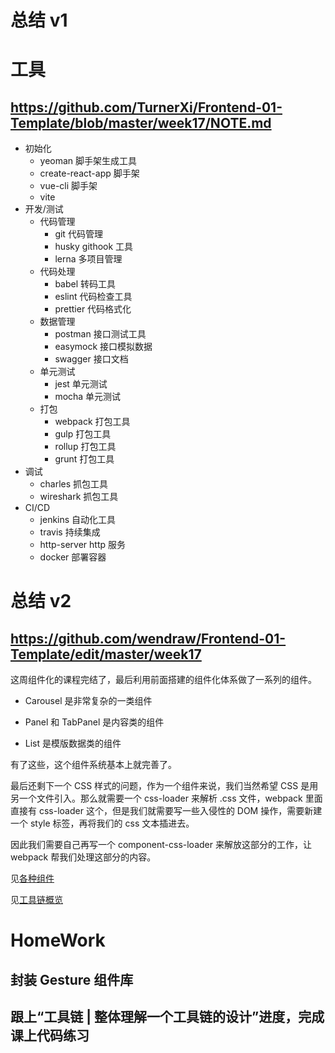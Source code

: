 # 总结 v1
# 工具
## https://github.com/TurnerXi/Frontend-01-Template/blob/master/week17/NOTE.md

- 初始化
  - yeoman 脚手架生成工具
  - create-react-app 脚手架
  - vue-cli 脚手架
  - vite
- 开发/测试
  - 代码管理
    - git 代码管理
    - husky githook 工具
    - lerna 多项目管理
  - 代码处理
    - babel 转码工具
    - eslint 代码检查工具
    - prettier 代码格式化
  - 数据管理
    - postman 接口测试工具
    - easymock 接口模拟数据
    - swagger 接口文档
  - 单元测试
    - jest 单元测试
    - mocha 单元测试
  - 打包
    - webpack 打包工具
    - gulp 打包工具
    - rollup 打包工具
    - grunt 打包工具
- 调试
  - charles 抓包工具
  - wireshark 抓包工具
- CI/CD
  - jenkins 自动化工具
  - travis 持续集成
  - http-server http 服务
  - docker 部署容器


# 总结 v2
## https://github.com/wendraw/Frontend-01-Template/edit/master/week17
这周组件化的课程完结了，最后利用前面搭建的组件化体系做了一系列的组件。

* Carousel 是非常复杂的一类组件

* Panel 和 TabPanel 是内容类的组件

* List 是模版数据类的组件

有了这些，这个组件系统基本上就完善了。

最后还剩下一个 CSS 样式的问题，作为一个组件来说，我们当然希望 CSS 是用另一个文件引入。那么就需要一个 css-loader 来解析 .css 文件，webpack 里面直接有 css-loader 这个，但是我们就需要写一些入侵性的 DOM 操作，需要新建一个 style 标签，再将我们的 css 文本插进去。

因此我们需要自己再写一个 component-css-loader 来解放这部分的工作，让 webpack 帮我们处理这部分的内容。

见[各种组件](https://www.yuque.com/wendraw/fe/components)

见[工具链概览](https://www.yuque.com/wendraw/fe/tool-chain-overview)

# HomeWork
## 封装 Gesture 组件库

## 跟上“工具链 | 整体理解一个工具链的设计”进度，完成课上代码练习

